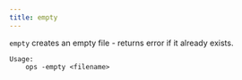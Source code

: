 ```yaml
---
title: empty
---
```


`empty` creates an empty file - returns error if it already exists.

```text
Usage:
    ops -empty <filename>
```